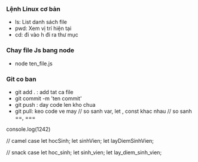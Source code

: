 ### Lệnh Linux cơ bản

* ls: List danh sách file
* pwd: Xem vị trí hiện tại
* cd: đi vào h đi ra thư mục



### Chay file Js bang node
* node ten_file.js


### Git co ban
* git add . : add tat ca file
* git commit -m 'ten commit'
* git push : day code len kho chua
* git pull: keo code ve may
// so sanh var, let , const khac nhau 
// so sanh ==, ===


console.log(1242)

// camel case
let hocSinh;
let sinhVien;
let layDiemSinhVien;


// snack case
let hoc_sinh;
let sinh_vien;
let lay_diem_sinh_vien;
